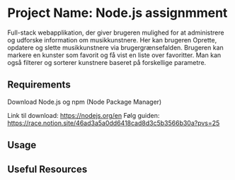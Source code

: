 # Project Name: Node.js assignmment

Full-stack webapplikation, der giver brugeren mulighed for at administrere og udforske information om musikkunstnere.
Her kan brugeren Oprette, opdatere og slette musikkunstnere via brugergrænsefalden. Brugeren kan markere en kunster som favorit og få vist en liste over favoritter. Man kan også filterer og sorterer kunstnere baseret på forskellige parametre.

## Requirements

Download Node.js og npm (Node Package Manager)

Link til download: https://nodejs.org/en
Følg guiden: https://race.notion.site/46ad3a5a0dd6418cad8d3c5b3566b30a?pvs=25

## Usage

## Useful Resources
